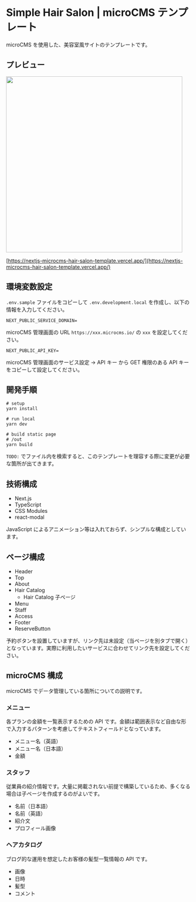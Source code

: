 # Simple Hair Salon | microCMS テンプレート

microCMS を使用した、美容室風サイトのテンプレートです。

## プレビュー

<img src="https://github.com/nakaatsu118/nextjs-microcms-hair-salon-template/assets/42927606/6228464d-7034-4fea-a104-60599211e17d" width="480px">

[https://nextjs-microcms-hair-salon-template.vercel.app/](https://nextjs-microcms-hair-salon-template.vercel.app/)

## 環境変数設定

`.env.sample` ファイルをコピーして `.env.development.local` を作成し、以下の情報を入力してください。

`NEXT_PUBLIC_SERVICE_DOMAIN=`

microCMS 管理画面の URL `https://xxx.microcms.io/` の `xxx` を設定してください。

`NEXT_PUBLIC_API_KEY=`

microCMS 管理画面のサービス設定 -> API キー から GET 権限のある API キーをコピーして設定してください。

## 開発手順

```shell
# setup
yarn install

# run local
yarn dev

# build static page
# /out
yarn build
```

`TODO:` でファイル内を検索すると、このテンプレートを理容する際に変更が必要な箇所が出てきます。

## 技術構成

- Next.js
- TypeScript
- CSS Modules
- react-modal

JavaScript によるアニメーション等は入れておらず、シンプルな構成としています。

## ページ構成

- Header
- Top
- About
- Hair Catalog
  - Hair Catalog 子ページ
- Menu
- Staff
- Access
- Footer
- ReserveButton

予約ボタンを設置していますが、リンク先は未設定（当ページを別タブで開く）となっています。実際に利用したいサービスに合わせてリンク先を設定してください。

## microCMS 構成

microCMS でデータ管理している箇所についての説明です。

### メニュー

各プランの金額を一覧表示するための API です。金額は範囲表示など自由な形で入力するパターンを考慮してテキストフィールドとなっています。

- メニュー名（英語）
- メニュー名（日本語）
- 金額

### スタッフ

従業員の紹介情報です。大量に掲載されない前提で構築しているため、多くなる場合は子ページを作成するのがよいです。

- 名前（日本語）
- 名前（英語）
- 紹介文
- プロフィール画像

### ヘアカタログ

ブログ的な運用を想定したお客様の髪型一覧情報の API です。

- 画像
- 日時
- 髪型
- コメント
